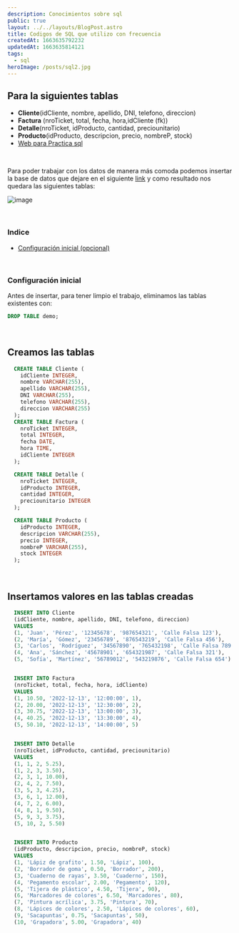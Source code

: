 ```yaml
---
description: Conocimientos sobre sql
public: true
layout: ../../layouts/BlogPost.astro
title: Codigos de SQL que utilizo con frecuencia
createdAt: 1663635792232
updatedAt: 1663635814121
tags:
  - sql
heroImage: /posts/sql2.jpg
---
```


## Para la siguientes tablas

- **Cliente**(idCliente, nombre, apellido, DNI, telefono, direccion)
- **Factura** (nroTicket, total, fecha, hora,idCliente (fk))
- **Detalle**(nroTicket, idProducto, cantidad, preciounitario)
- **Producto**(idProducto, descripcion, precio, nombreP, stock)
- [Web para Practica sql](http://www.sqliteonline.net/)

<br>

Para poder trabajar con los datos de manera más comoda
podemos insertar la base de datos que dejare
en el siguiente [link](https://github.com/Fabian-Martinez1/Fablog/blob/main/src/pages/posts/files/sql.json) y como resultado nos quedara las siguientes tablas:

![image](https://user-images.githubusercontent.com/55964635/207398864-73e8d6c0-6306-4d0f-a598-7e10febbee94.png)

<br>

### Indice
- [Configuración inicial (opcional)](#configuración-inicial)

<br>

### Configuración inicial 

Antes de insertar, para tener limpio el trabajo, eliminamos las tablas 
existentes con: 

```sql
DROP TABLE demo;
```

<br>

## Creamos las tablas



```sql
  CREATE TABLE Cliente (
    idCliente INTEGER,
    nombre VARCHAR(255),
    apellido VARCHAR(255),
    DNI VARCHAR(255),
    telefono VARCHAR(255),
    direccion VARCHAR(255)
  );
  CREATE TABLE Factura (
    nroTicket INTEGER,
    total INTEGER,
    fecha DATE,
    hora TIME,
    idCliente INTEGER
  );

  CREATE TABLE Detalle (
    nroTicket INTEGER,
    idProducto INTEGER,
    cantidad INTEGER,
    preciounitario INTEGER
  );

  CREATE TABLE Producto (
    idProducto INTEGER,
    descripcion VARCHAR(255),
    precio INTEGER,
    nombreP VARCHAR(255),
    stock INTEGER
  );

```

<br>

## Insertamos valores en las tablas creadas

```sql
  INSERT INTO Cliente 
  (idCliente, nombre, apellido, DNI, telefono, direccion) 
  VALUES
  (1, 'Juan', 'Pérez', '12345678', '987654321', 'Calle Falsa 123'),
  (2, 'María', 'Gómez', '23456789', '876543219', 'Calle Falsa 456'),
  (3, 'Carlos', 'Rodríguez', '34567890', '765432198', 'Calle Falsa 789'),
  (4, 'Ana', 'Sánchez', '45678901', '654321987', 'Calle Falsa 321'),
  (5, 'Sofía', 'Martínez', '56789012', '543219876', 'Calle Falsa 654')


  INSERT INTO Factura 
  (nroTicket, total, fecha, hora, idCliente) 
  VALUES
  (1, 10.50, '2022-12-13', '12:00:00', 1),
  (2, 20.00, '2022-12-13', '12:30:00', 2),
  (3, 30.75, '2022-12-13', '13:00:00', 3),
  (4, 40.25, '2022-12-13', '13:30:00', 4),
  (5, 50.10, '2022-12-13', '14:00:00', 5)


  INSERT INTO Detalle 
  (nroTicket, idProducto, cantidad, preciounitario) 
  VALUES
  (1, 1, 2, 5.25),
  (1, 2, 3, 3.50),
  (2, 3, 1, 10.00),
  (2, 4, 2, 7.50),
  (3, 5, 3, 4.25),
  (3, 6, 1, 12.00),
  (4, 7, 2, 6.00),
  (4, 8, 1, 9.50),
  (5, 9, 3, 3.75),
  (5, 10, 2, 5.50)


  INSERT INTO Producto 
  (idProducto, descripcion, precio, nombreP, stock) 
  VALUES
  (1, 'Lápiz de grafito', 1.50, 'Lápiz', 100),
  (2, 'Borrador de goma', 0.50, 'Borrador', 200),
  (3, 'Cuaderno de rayas', 3.50, 'Cuaderno', 150),
  (4, 'Pegamento escolar', 2.00, 'Pegamento', 120),
  (5, 'Tijera de plástico', 4.50, 'Tijera', 90),
  (6, 'Marcadores de colores', 6.50, 'Marcadores', 80),
  (7, 'Pintura acrílica', 3.75, 'Pintura', 70),
  (8, 'Lápices de colores', 2.50, 'Lápices de colores', 60),
  (9, 'Sacapuntas', 0.75, 'Sacapuntas', 50),
  (10, 'Grapadora', 5.00, 'Grapadora', 40)
```